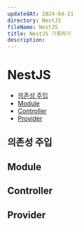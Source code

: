 ```yaml
---
updatedAt: 2024-04-21
directory: NestJS
fileName: NestJS
title: NestJS 기록하기
description:
---
```


# NestJS

- [의존성 주입](#의존성-주입)
- [Module](#module)
- [Controller](#controller)
- [Provider](#provider)

## 의존성 주입

## Module

## Controller

## Provider

